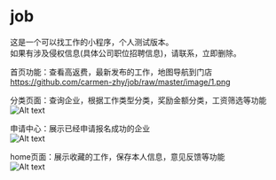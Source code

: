 # job
这是一个可以找工作的小程序，个人测试版本。  
如果有涉及侵权信息(具体公司职位招聘信息)，请联系，立即删除。  

首页功能：查看高返费，最新发布的工作，地图导航到门店   
https://github.com/carmen-zhy/job/raw/master/image/1.png



分类页面：查询企业，根据工作类型分类，奖励金额分类，工资筛选等功能   
![Alt text](https://github.com/carmen-zhy/job/raw/master/image/2.png)



申请中心：展示已经申请报名成功的企业  
![Alt text](https://github.com/carmen-zhy/job/raw/master/image/3.png)



home页面：展示收藏的工作，保存本人信息，意见反馈等功能  
![Alt text](https://github.com/carmen-zhy/job/raw/master/image/4.png)
